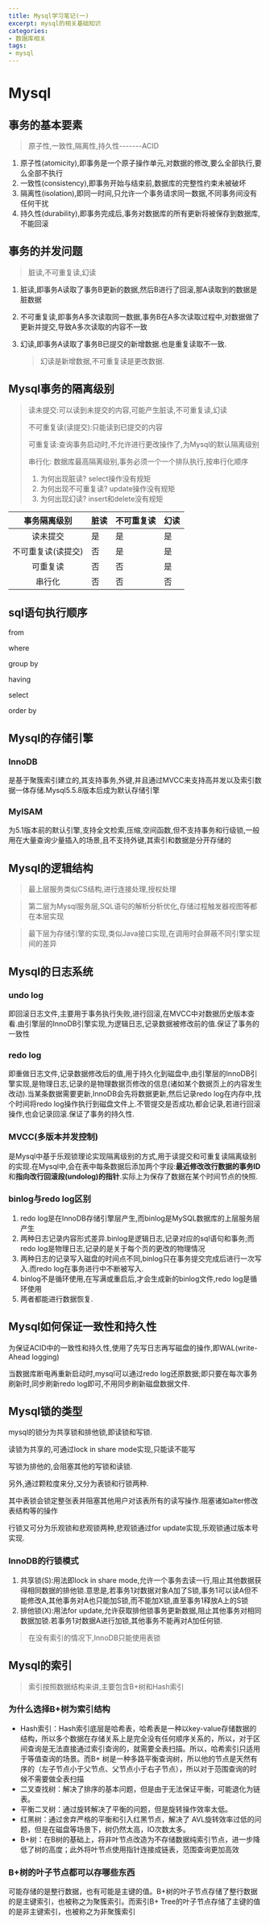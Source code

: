 ```yaml
---
title: Mysql学习笔记(一)
excerpt: mysql的相关基础知识
categories:
- 数据库相关
tags:
- mysql
---
```


# Mysql

## 事务的基本要素

>原子性,一致性,隔离性,持久性-------ACID

1. 原子性(atomicity),即事务是一个原子操作单元,对数据的修改,要么全部执行,要么全部不执行
2. 一致性(consistency),即事务开始与结束前,数据库的完整性约束未被破坏
3. 隔离性(isolation),即同一时间,只允许一个事务请求同一数据,不同事务间没有任何干扰
4. 持久性(durability),即事务完成后,事务对数据库的所有更新将被保存到数据库,不能回滚



## 事务的并发问题

>脏读,不可重复读,幻读

1. 脏读,即事务A读取了事务B更新的数据,然后B进行了回滚,那A读取到的数据是脏数据

2. 不可重复读,即事务A多次读取同一数据,事务B在A多次读取过程中,对数据做了更新并提交,导致A多次读取的内容不一致

3. 幻读,即事务A读取了事务B已提交的新增数据.也是重复读取不一致.

   >幻读是新增数据,不可重复读是更改数据.



## Mysql事务的隔离级别

>读未提交:可以读到未提交的内容,可能产生脏读,不可重复读,幻读
>
>不可重复读(读提交):只能读到已提交的内容
>
>可重复读:查询事务启动时,不允许进行更改操作了,为Mysql的默认隔离级别
>
>串行化: 数据库最高隔离级别,事务必须一个一个排队执行,按串行化顺序
>
>1. 为何出现脏读?   select操作没有规矩
>2. 为何出现不可重复读?  update操作没有规矩
>3. 为何出现幻读?   insert和delete没有规矩

|    事务隔离级别    | 脏读 | 不可重复读 | 幻读 |
| :----------------: | ---- | ---------- | ---- |
|      读未提交      | 是   | 是         | 是   |
| 不可重复读(读提交) | 否   | 是         | 是   |
|      可重复读      | 否   | 否         | 是   |
|       串行化       | 否   | 否         | 否   |



## sql语句执行顺序

from

where

group by

having

select

order by

## Mysql的存储引擎

### InnoDB

是基于聚簇索引建立的,其支持事务,外键,并且通过MVCC来支持高并发以及索引数据一体存储.Mysql5.5.8版本后成为默认存储引擎

### MyISAM

为5.1版本前的默认引擎,支持全文检索,压缩,空间函数,但不支持事务和行级锁,一般用在大量查询少量插入的场景,且不支持外键,其索引和数据是分开存储的

## Mysql的逻辑结构

>最上层服务类似CS结构,进行连接处理,授权处理

>第二层为Mysql服务层,SQL语句的解析分析优化,存储过程触发器视图等都在本层实现

>最下层为存储引擎的实现,类似Java接口实现,在调用时会屏蔽不同引擎实现间的差异

## Mysql的日志系统

### undo log

即回滚日志文件,主要用于事务执行失败,进行回滚,在MVCC中对数据历史版本查看.由引擎层的InnoDB引擎实现,为逻辑日志,记录数据被修改前的值.保证了事务的一致性

### redo log

即重做日志文件,记录数据修改后的值,用于持久化到磁盘中,由引擎层的InnoDB引擎实现,是物理日志,记录的是物理数据页修改的信息(诸如某个数据页上的内容发生改动).当某条数据需要更新,InnoDB会先将数据更新,然后记录redo log在内存中,找个时间将redo log操作执行到磁盘文件上.不管提交是否成功,都会记录,若进行回滚操作,也会记录回滚.保证了事务的持久性.

### MVCC(多版本并发控制)

是Mysql中基于乐观锁理论实现隔离级别的方式,用于读提交和可重复读隔离级别的实现.在Mysql中,会在表中每条数据后添加两个字段:**最近修改改行数据的事务ID**和**指向改行回滚段(undolog)的指针**.实际上为保存了数据在某个时间节点的快照.

### binlog与redo log区别

1. redo log是在InnoDB存储引擎层产生,而binlog是MySQL数据库的上层服务层产生
2. 两种日志记录内容形式差异.binlog是逻辑日志,记录对应的sql语句和事务;而redo log是物理日志,记录的是关于每个页的更改的物理情况
3. 两种日志的记录写入磁盘的时间点不同,binlog只在事务提交完成后进行一次写入.而redo log在事务进行中不断被写入.
4. binlog不是循环使用,在写满或重启后,才会生成新的binlog文件,redo log是循环使用
5. 两者都能进行数据恢复.

## Mysql如何保证一致性和持久性

为保证ACID中的一致性和持久性,使用了先写日志再写磁盘的操作,即WAL(write-Ahead logging)

当数据库断电再重新启动时,mysql可以通过redo log还原数据;即只要在每次事务刷新时,同步刷新redo log即可,不用同步刷新磁盘数据文件.

## Mysql锁的类型

mysql的锁分为共享锁和排他锁,即读锁和写锁.

读锁为共享的,可通过lock in share mode实现,只能读不能写

写锁为排他的,会阻塞其他的写锁和读锁.

另外,通过颗粒度来分,又分为表锁和行锁两种.

其中表锁会锁定整张表并阻塞其他用户对该表所有的读写操作.阻塞诸如alter修改表结构等的操作

行锁又可分为乐观锁和悲观锁两种,悲观锁通过for update实现,乐观锁通过版本号实现.

### InnoDB的行锁模式

1. 共享锁(S):用法即lock in share mode,允许一个事务去读一行,阻止其他数据获得相同数据的排他锁.意思是,若事务1对数据对象A加了S锁,事务1可以读A但不能修改A,其他事务对A也只能加S锁,而不能加X锁,直至事务1释放A上的S锁
2. 排他锁(X):用法for update,允许获取排他锁事务更新数据,阻止其他事务对相同数据加锁.若事务1对数据A进行加锁,其他事务不能再对A加任何锁.

>在没有索引的情况下,InnoDB只能使用表锁

## Mysql的索引

>索引按照数据结构来讲,主要包含B+树和Hash索引

### 为什么选择B+树为索引结构

- Hash索引：Hash索引底层是哈希表，哈希表是一种以key-value存储数据的结构，所以多个数据在存储关系上是完全没有任何顺序关系的，所以，对于区间查询是无法直接通过索引查询的，就需要全表扫描。所以，哈希索引只适用于等值查询的场景。而B+ 树是一种多路平衡查询树，所以他的节点是天然有序的（左子节点小于父节点、父节点小于右子节点），所以对于范围查询的时候不需要做全表扫描
- 二叉查找树：解决了排序的基本问题，但是由于无法保证平衡，可能退化为链表。
- 平衡二叉树：通过旋转解决了平衡的问题，但是旋转操作效率太低。
- 红黑树：通过舍弃严格的平衡和引入红黑节点，解决了 AVL旋转效率过低的问题，但是在磁盘等场景下，树仍然太高，IO次数太多。
- B+树：在B树的基础上，将非叶节点改造为不存储数据纯索引节点，进一步降低了树的高度；此外将叶节点使用指针连接成链表，范围查询更加高效

### B+树的叶子节点都可以存哪些东西

可能存储的是整行数据，也有可能是主键的值。B+树的叶子节点存储了整行数据的是主键索引，也被称之为聚簇索引。而索引B+ Tree的叶子节点存储了主键的值的是非主键索引，也被称之为非聚簇索引




